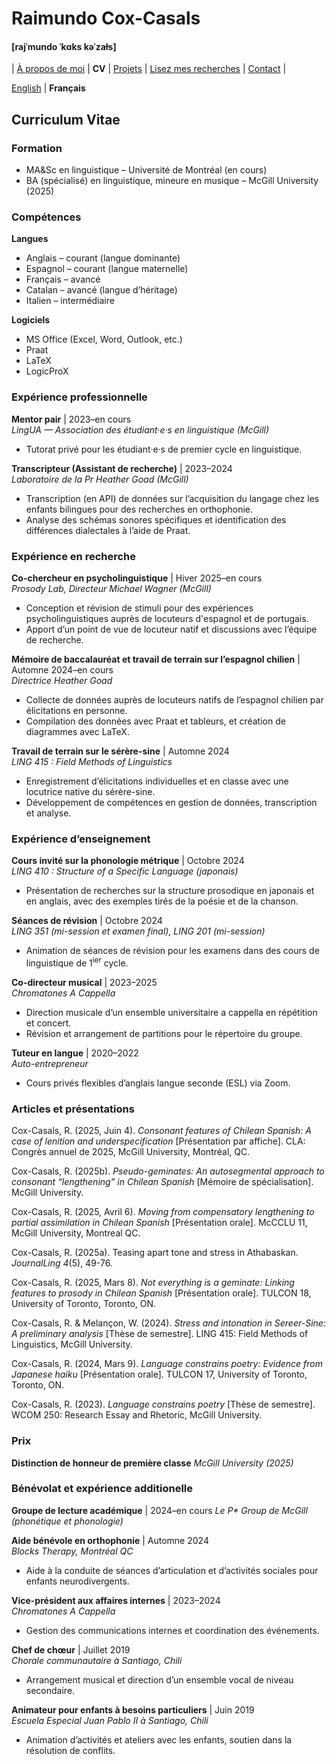 # Raimundo Cox-Casals
#### [rajˈmundo ˈkɑks kəˈzaɫs]

| [À propos de moi](LISMOI.md) | **CV** | [Projets](projectsfr.md) | [Lisez mes recherches](papersfr.md) | [Contact](contactfr.md) | 

[English](../cv.md) \| **Français**

## Curriculum Vitae
### Formation
- MA&Sc en linguistique – Université de Montréal (en cours)
- BA (spécialisé) en linguistique, mineure en musique – McGill University (2025)

### Compétences
**Langues**
- Anglais – courant (langue dominante)
- Espagnol – courant (langue maternelle)
- Français – avancé
- Catalan – avancé (langue d’héritage)
- Italien – intermédiaire

**Logiciels**
- MS Office (Excel, Word, Outlook, etc.)
- Praat
- LaTeX
- LogicProX

### Expérience professionnelle
**Mentor pair** | 2023–en cours  
_LingUA — Association des étudiant·e·s en linguistique (McGill)_
- Tutorat privé pour les étudiant·e·s de premier cycle en linguistique.

**Transcripteur (Assistant de recherche)** | 2023–2024  
_Laboratoire de la Pr Heather Goad (McGill)_
- Transcription (en API) de données sur l’acquisition du langage chez les enfants bilingues pour des recherches en orthophonie.
- Analyse des schémas sonores spécifiques et identification des différences dialectales à l’aide de Praat.

### Expérience en recherche
**Co-chercheur en psycholinguistique** | Hiver 2025–en cours  
_Prosody Lab, Directeur Michael Wagner (McGill)_
- Conception et révision de stimuli pour des expériences psycholinguistiques auprès de locuteurs d'espagnol et de portugais.
- Apport d’un point de vue de locuteur natif et discussions avec l’équipe de recherche.

**Mémoire de baccalauréat et travail de terrain sur l’espagnol chilien** | Automne 2024–en cours  
_Directrice Heather Goad_
- Collecte de données auprès de locuteurs natifs de l’espagnol chilien par élicitations en personne.
- Compilation des données avec Praat et tableurs, et création de diagrammes avec LaTeX.

**Travail de terrain sur le sérère-sine** | Automne 2024  
_LING 415 : Field Methods of Linguistics_
- Enregistrement d’élicitations individuelles et en classe avec une locutrice native du sérère-sine.
- Développement de compétences en gestion de données, transcription et analyse.

### Expérience d’enseignement
**Cours invité sur la phonologie métrique** | Octobre 2024  
_LING 410 : Structure of a Specific Language (japonais)_
- Présentation de recherches sur la structure prosodique en japonais et en anglais, avec des exemples tirés de la poésie et de la chanson.

**Séances de révision** | Octobre 2024  
_LING 351 (mi-session et examen final), LING 201 (mi-session)_
- Animation de séances de révision pour les examens dans des cours de linguistique de 1<sup>ier</sup> cycle.

**Co-directeur musical** | 2023–2025  
_Chromatones A Cappella_
- Direction musicale d’un ensemble universitaire a cappella en répétition et concert.
- Révision et arrangement de partitions pour le répertoire du groupe.

**Tuteur en langue** | 2020–2022  
_Auto-entrepreneur_
- Cours privés flexibles d’anglais langue seconde (ESL) via Zoom.

### Articles et présentations

Cox-Casals, R. (2025, Juin 4). _Consonant features of Chilean Spanish: A case of lenition and underspecification_ \[Présentation par affiche\]. CLA: Congrès annuel de 2025, McGill University, Montréal, QC.

Cox-Casals, R. (2025b). _Pseudo-geminates: An autosegmental approach to consonant “lengthening” in Chilean Spanish_ \[Mémoire de spécialisation\]. McGill University.

Cox-Casals, R. (2025, Avril 6). _Moving from compensatory lengthening to partial assimilation in Chilean Spanish_ \[Présentation orale\]. McCCLU 11, McGill University, Montreal QC.

Cox-Casals, R. (2025a). Teasing apart tone and stress in Athabaskan. _JournalLing 4_(5), 49-76.

Cox-Casals, R. (2025, Mars 8). _Not everything is a geminate: Linking features to prosody in Chilean Spanish_ \[Présentation orale\]. TULCON 18, University of Toronto, Toronto, ON.

Cox-Casals, R. & Melançon, W. (2024). _Stress and intonation in Sereer-Sine: A preliminary analysis_ \[Thèse de semestre\]. LING 415: Field Methods of Linguistics, McGill University.

Cox-Casals, R. (2024, Mars 9). _Language constrains poetry: Evidence from Japanese haiku_ \[Présentation orale\]. TULCON 17, University of Toronto, Toronto, ON.

Cox-Casals, R. (2023). _Language constrains poetry_ \[Thèse de semestre\]. WCOM 250: Research Essay and Rhetoric, McGill University.

### Prix
**Distinction de honneur de première classe**
_McGill University (2025)_

### Bénévolat et expérience additionelle
**Groupe de lecture académique** | 2024–en cours
_Le P* Group de McGill (phonétique et phonologie)_

**Aide bénévole en orthophonie** | Automne 2024  
_Blocks Therapy, Montréal QC_
- Aide à la conduite de séances d’articulation et d’activités sociales pour enfants neurodivergents.

**Vice-président aux affaires internes** | 2023–2024  
_Chromatones A Cappella_  
- Gestion des communications internes et coordination des événements.

**Chef de chœur** | Juillet 2019  
_Chorale communautaire à Santiago, Chili_
- Arrangement musical et direction d’un ensemble vocal de niveau secondaire.

**Animateur pour enfants à besoins particuliers** | Juin 2019  
_Escuela Especial Juan Pablo II à Santiago, Chili_
- Animation d’activités et ateliers avec les enfants, soutien dans la résolution de conflits.
